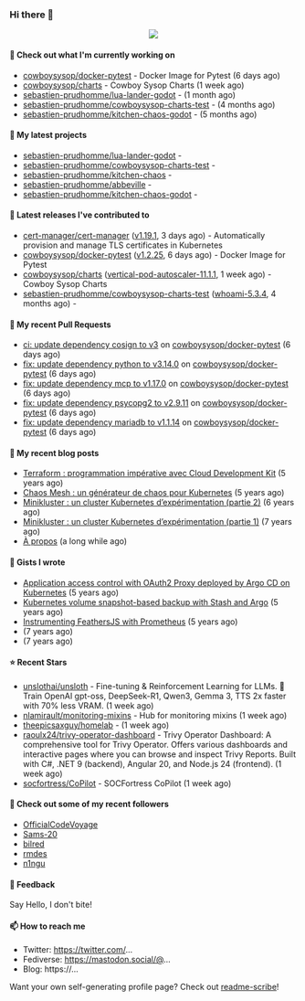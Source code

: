 ### Hi there 👋

<p align="center"><img src="https://github-readme-stats.vercel.app/api?username=sebastien-prudhomme&show_icons=true&locale=en"/></p>

#### 👷 Check out what I'm currently working on

- [cowboysysop/docker-pytest](https://github.com/cowboysysop/docker-pytest) - Docker Image for Pytest (6 days ago)
- [cowboysysop/charts](https://github.com/cowboysysop/charts) - Cowboy Sysop Charts (1 week ago)
- [sebastien-prudhomme/lua-lander-godot](https://github.com/sebastien-prudhomme/lua-lander-godot) -  (1 month ago)
- [sebastien-prudhomme/cowboysysop-charts-test](https://github.com/sebastien-prudhomme/cowboysysop-charts-test) -  (4 months ago)
- [sebastien-prudhomme/kitchen-chaos-godot](https://github.com/sebastien-prudhomme/kitchen-chaos-godot) -  (5 months ago)

#### 🌱 My latest projects

- [sebastien-prudhomme/lua-lander-godot](https://github.com/sebastien-prudhomme/lua-lander-godot) - 
- [sebastien-prudhomme/cowboysysop-charts-test](https://github.com/sebastien-prudhomme/cowboysysop-charts-test) - 
- [sebastien-prudhomme/kitchen-chaos](https://github.com/sebastien-prudhomme/kitchen-chaos) - 
- [sebastien-prudhomme/abbeville](https://github.com/sebastien-prudhomme/abbeville) - 
- [sebastien-prudhomme/kitchen-chaos-godot](https://github.com/sebastien-prudhomme/kitchen-chaos-godot) - 

#### 🔭 Latest releases I've contributed to

- [cert-manager/cert-manager](https://github.com/cert-manager/cert-manager) ([v1.19.1](https://github.com/cert-manager/cert-manager/releases/tag/v1.19.1), 3 days ago) - Automatically provision and manage TLS certificates in Kubernetes
- [cowboysysop/docker-pytest](https://github.com/cowboysysop/docker-pytest) ([v1.2.25](https://github.com/cowboysysop/docker-pytest/releases/tag/v1.2.25), 6 days ago) - Docker Image for Pytest
- [cowboysysop/charts](https://github.com/cowboysysop/charts) ([vertical-pod-autoscaler-11.1.1](https://github.com/cowboysysop/charts/releases/tag/vertical-pod-autoscaler-11.1.1), 1 week ago) - Cowboy Sysop Charts
- [sebastien-prudhomme/cowboysysop-charts-test](https://github.com/sebastien-prudhomme/cowboysysop-charts-test) ([whoami-5.3.4](https://github.com/sebastien-prudhomme/cowboysysop-charts-test/releases/tag/whoami-5.3.4), 4 months ago) - 

#### 🔨 My recent Pull Requests

- [ci: update dependency cosign to v3](https://github.com/cowboysysop/docker-pytest/pull/588) on [cowboysysop/docker-pytest](https://github.com/cowboysysop/docker-pytest) (6 days ago)
- [fix: update dependency python to v3.14.0](https://github.com/cowboysysop/docker-pytest/pull/587) on [cowboysysop/docker-pytest](https://github.com/cowboysysop/docker-pytest) (6 days ago)
- [fix: update dependency mcp to v1.17.0](https://github.com/cowboysysop/docker-pytest/pull/586) on [cowboysysop/docker-pytest](https://github.com/cowboysysop/docker-pytest) (6 days ago)
- [fix: update dependency psycopg2 to v2.9.11](https://github.com/cowboysysop/docker-pytest/pull/585) on [cowboysysop/docker-pytest](https://github.com/cowboysysop/docker-pytest) (6 days ago)
- [fix: update dependency mariadb to v1.1.14](https://github.com/cowboysysop/docker-pytest/pull/584) on [cowboysysop/docker-pytest](https://github.com/cowboysysop/docker-pytest) (6 days ago)

#### 📜 My recent blog posts

- [Terraform : programmation impérative avec Cloud Development Kit](https://www.cowboysysop.com/post/terraform-programmation-imperative-avec-cloud-development-kit/) (5 years ago)
- [Chaos Mesh : un générateur de chaos pour Kubernetes](https://www.cowboysysop.com/post/chaos-mesh-un-generateur-de-chaos-pour-kubernetes/) (5 years ago)
- [Minikluster : un cluster Kubernetes d’expérimentation (partie 2)](https://www.cowboysysop.com/post/minikluster-un-cluster-kubernetes-d-experimentation-partie-2/) (6 years ago)
- [Minikluster : un cluster Kubernetes d’expérimentation (partie 1)](https://www.cowboysysop.com/post/minikluster-un-cluster-kubernetes-d-experimentation-partie-1/) (7 years ago)
- [À propos](https://www.cowboysysop.com/page/a-propos/) (a long while ago)

#### 📓 Gists I wrote

- [Application access control with OAuth2 Proxy deployed by Argo CD on Kubernetes](https://gist.github.com/c90af146c465305087d5f5a55990ca71) (5 years ago)
- [Kubernetes volume snapshot-based backup with Stash and Argo](https://gist.github.com/c53e870dc6b4987fefa4c36ea9f1187c) (5 years ago)
- [Instrumenting FeathersJS with Prometheus](https://gist.github.com/93ab307c8c03a9c5fdb1ff728f413855) (5 years ago)
- [](https://gist.github.com/9827398f4f792569e56351ac56e80b80) (7 years ago)
- [](https://gist.github.com/064f0ea019c9ff37b71ebc023c0a0c6b) (7 years ago)

#### ⭐ Recent Stars

- [unslothai/unsloth](https://github.com/unslothai/unsloth) - Fine-tuning &amp; Reinforcement Learning for LLMs. 🦥 Train OpenAI gpt-oss, DeepSeek-R1, Qwen3, Gemma 3, TTS 2x faster with 70% less VRAM. (1 week ago)
- [nlamirault/monitoring-mixins](https://github.com/nlamirault/monitoring-mixins) - Hub for monitoring mixins (1 week ago)
- [theepicsaxguy/homelab](https://github.com/theepicsaxguy/homelab) -  (1 week ago)
- [raoulx24/trivy-operator-dashboard](https://github.com/raoulx24/trivy-operator-dashboard) - Trivy Operator Dashboard: A comprehensive tool for Trivy Operator. Offers various dashboards and interactive pages where you can browse and inspect Trivy Reports. Built with C#, .NET 9 (backend), Angular 20, and Node.js 24 (frontend). (1 week ago)
- [socfortress/CoPilot](https://github.com/socfortress/CoPilot) - SOCFortress CoPilot (1 week ago)

#### 👯 Check out some of my recent followers

- [OfficialCodeVoyage](https://github.com/OfficialCodeVoyage)
- [Sams-20](https://github.com/Sams-20)
- [bilred](https://github.com/bilred)
- [rmdes](https://github.com/rmdes)
- [n1ngu](https://github.com/n1ngu)

#### 💬 Feedback

Say Hello, I don't bite!

#### 📫 How to reach me

- Twitter: https://twitter.com/...
- Fediverse: https://mastodon.social/@...
- Blog: https://...

Want your own self-generating profile page? Check out [readme-scribe](https://github.com/muesli/readme-scribe)!

